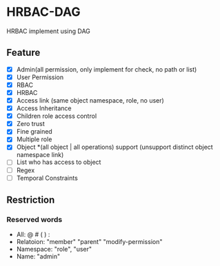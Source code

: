# HRBAC-DAG

HRBAC implement using DAG

## Feature

- [x] Admin(all permission, only implement for check, no path or list)
- [x] User Permission
- [x] RBAC
- [x] HRBAC
- [x] Access link (same object namespace, role, no user)
- [x] Access Inheritance
- [x] Children role access control
- [x] Zero trust
- [x] Fine grained
- [x] Multiple role
- [x] Object *(all object | all operations) support (unsupport distinct object namespace link)
- [ ] List who has access to object
- [ ] Regex
- [ ] Temporal Constraints

## Restriction

### Reserved words

- All: @ # ( ) :
- Relatoion: "member" "parent" "modify-permission"
- Namespace: "role", "user"
- Name: "admin"
  